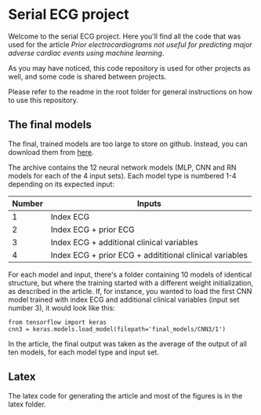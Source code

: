 # Serial ECG project
Welcome to the serial ECG project. Here you'll find all the code that was 
used for the article *Prior electrocardiograms not useful for predicting 
major adverse cardiac events using machine learning*.  

As you may have noticed, this code repository is used for other projects as 
well, and some code is shared between projects. 

Please refer to the readme in the root folder for general instructions on 
how to use this repository. 

## The final models
The final, trained models are too large to store on github. Instead, you 
can download them from 
<a href="https://lu.box.com/s/2u2q3txlzbed8tilllw8zcorghmulgz1">here</a>.

The archive contains the 12 neural network models (MLP, CNN and RN 
models for each of the 4 input sets). Each model type is numbered 1-4 
depending on its expected input:

| Number | Inputs |
| --- | ---------|
| 1 | Index ECG |
| 2 | Index ECG + prior ECG |
| 3 | Index ECG + additional clinical variables |
| 4 | Index ECG + prior ECG + addititional clinical variables |

For each model and input, there's a folder containing 10 models of 
identical structure, but where the training started with a different weight 
initialization, as described in the article. If, for instance, you wanted to 
load the first CNN model trained with index ECG and additional clinical 
variables (input set number 3), it would look like this:

<pre><code>from tensorflow import keras
cnn3 = keras.models.load_model(filepath='final_models/CNN3/1')
</code></pre>

In the article, the final output was taken as the average of the output 
of all ten models, for each model type and input set. 

## Latex
The latex code for generating the article and most of the figures is in the 
latex folder. 